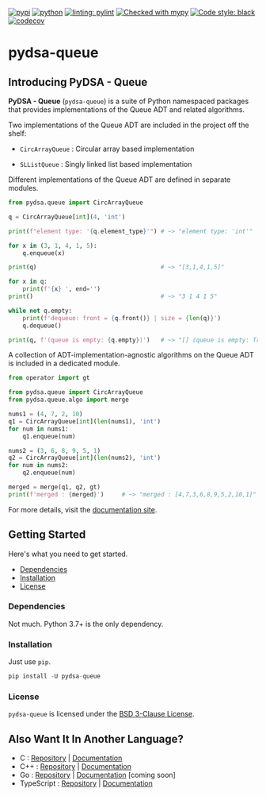 [![pypi](https://img.shields.io/pypi/v/python-boilerplate.svg)](https://pypi.org/project/python-boilerplate/)
[![python](https://img.shields.io/pypi/pyversions/python-boilerplate.svg)](https://pypi.org/project/python-boilerplate/)
[![linting: pylint](https://img.shields.io/badge/linting-pylint-yellowgreen)](https://github.com/PyCQA/pylint)
[![Checked with mypy](http://www.mypy-lang.org/static/mypy_badge.svg)](http://mypy-lang.org/)
[![Code style: black](https://img.shields.io/badge/code%20style-black-000000.svg)](https://github.com/psf/black)
[![codecov](https://codecov.io/gh/engineer/python-boilerplate/branch/main/graphs/badge.svg)](https://codecov.io/github/engineer/python-boilerplate)

# pydsa-queue <!-- omit in toc -->

<!--intro-start-->

## Introducing PyDSA - Queue <!-- omit in toc -->

**PyDSA - Queue** (`pydsa-queue`) is a suite of Python namespaced packages that provides implementations of the Queue ADT and related algorithms.

Two implementations of the Queue ADT are included in the project off the shelf:

* `CircArrayQueue` : Circular array based implementation

* `SLListQueue` : Singly linked list based implementation

Different implementations of the Queue ADT are defined in separate modules.

```python
from pydsa.queue import CircArrayQueue

q = CircArrayQueue[int](4, 'int')

print(f"element type: '{q.element_type}'") # ~> "element type: 'int'"

for x in (3, 1, 4, 1, 5):
    q.enqueue(x)

print(q)                                   # ~> "[3,1,4,1,5]"

for x in q:
    print(f'{x} ', end='')
print()                                    # ~> "3 1 4 1 5"

while not q.empty:
    print(f'dequeue: front = {q.front()} | size = {len(q)}')
    q.dequeue()

print(q, f'(queue is empty: {q.empty})')   # ~> "[] (queue is empty: True)"

```
A collection of ADT-implementation-agnostic algorithms on the Queue ADT is 
included in a dedicated module.

```python
from operator import gt

from pydsa.queue import CircArrayQueue
from pydsa.queue.algo import merge

nums1 = (4, 7, 2, 10)
q1 = CircArrayQueue[int](len(nums1), 'int')
for num in nums1:
    q1.enqueue(num)

nums2 = (3, 6, 8, 9, 5, 1)
q2 = CircArrayQueue[int](len(nums2), 'int')
for num in nums2:
    q2.enqueue(num)

merged = merge(q1, q2, gt)
print(f'merged : {merged}')     # ~> "merged : [4,7,3,6,8,9,5,2,10,1]"
```
<!--intro-end-->

For more details, visit the <a href="https://KriztoferY.github.io/pydsa-queue" target="_blank">documentation site</a>.

<!--intro-start-->

## Getting Started <!-- omit in toc -->

Here's what you need to get started.

- [Dependencies](#dependencies)
- [Installation](#installation)
- [License](#license)

### Dependencies

Not much. Python 3.7+ is the only dependency.

### Installation

Just use `pip`.

```python
pip install -U pydsa-queue
```

### License

`pydsa-queue` is licensed under the <a href="https://github.com/KriztoferY/pydsa-queue/blob/main/LICENSE" target="_blank">BSD 3-Clause License</a>.

## Also Want It In Another Language? <!-- omit in toc -->

- C : <a href="https://github.com/KriztoferY/cdsa-queue" target="_blank">Repository</a> | <a href="https://KriztoferY.github.io/cdsa-queue" target="_blank">Documentation</a>
- C++ : <a href="https://github.com/KriztoferY/cppdsa-queue" target="_blank">Repository</a> | <a href="https://KriztoferY.github.io/cppdsa-queue" target="_blank">Documentation</a>
- Go : <a href="https://github.com/KriztoferY/godsa-queue" target="_blank">Repository</a> | <a href="https://KriztoferY.github.io/godsa-queue" target="_blank">Documentation</a> [coming soon]
- TypeScript : <a href="https://github.com/KriztoferY/tsdsa-queue" target="_blank">Repository</a> | <a href="https://KriztoferY.github.io/tsdsa-queue" target="_blank">Documentation</a>

<!--intro-end-->
